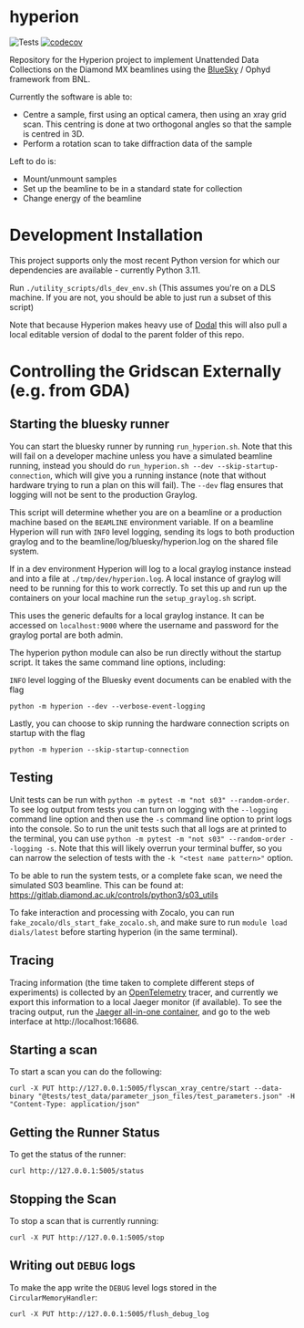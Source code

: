 # hyperion

![Tests](https://github.com/DiamondLightSource/hyperion/actions/workflows/code.yml/badge.svg) [![codecov](https://codecov.io/gh/DiamondLightSource/hyperion/branch/main/graph/badge.svg?token=00Ww81MHe8)](https://codecov.io/gh/DiamondLightSource/hyperion)

Repository for the Hyperion project to implement Unattended Data Collections on the Diamond MX beamlines using the [BlueSky](https://nsls-ii.github.io/bluesky/) / Ophyd framework from BNL.

Currently the software is able to:

- Centre a sample, first using an optical camera, then using an xray grid scan. This centring is done at two orthogonal angles so that the sample is centred in 3D.
- Perform a rotation scan to take diffraction data of the sample

Left to do is:

- Mount/unmount samples
- Set up the beamline to be in a standard state for collection
- Change energy of the beamline

# Development Installation

This project supports only the most recent Python version for which our dependencies are available - currently Python 3.11.

Run `./utility_scripts/dls_dev_env.sh` (This assumes you're on a DLS machine. If you are not, you should be able to just run a subset of this script)

Note that because Hyperion makes heavy use of [Dodal](https://github.com/DiamondLightSource/dodal) this will also pull a local editable version of dodal to the parent folder of this repo.

# Controlling the Gridscan Externally (e.g. from GDA)

## Starting the bluesky runner

You can start the bluesky runner by running `run_hyperion.sh`. Note that this will fail on a developer machine unless you have a simulated beamline running, instead you should do `run_hyperion.sh --dev --skip-startup-connection`, which will give you a running instance (note that without hardware trying to run a plan on this will fail). The `--dev` flag ensures that logging will not be sent to the production Graylog.

This script will determine whether you are on a beamline or a production machine based on the `BEAMLINE` environment variable. If on a beamline Hyperion will run with `INFO` level logging, sending its logs to both production graylog and to the beamline/log/bluesky/hyperion.log on the shared file system.

If in a dev environment Hyperion will log to a local graylog instance instead and into a file at `./tmp/dev/hyperion.log`. A local instance of graylog will need to be running for this to work correctly. To set this up and run up the containers on your local machine run the `setup_graylog.sh` script.

This uses the generic defaults for a local graylog instance. It can be accessed on `localhost:9000` where the username and password for the graylog portal are both admin.

The hyperion python module can also be run directly without the startup script. It takes the same command line options, including:

`INFO` level logging of the Bluesky event documents can be enabled with the flag

```
python -m hyperion --dev --verbose-event-logging
```

Lastly, you can choose to skip running the hardware connection scripts on startup with the flag

```
python -m hyperion --skip-startup-connection
```

## Testing

Unit tests can be run with `python -m pytest -m "not s03" --random-order`. To see log output from tests you can turn on logging with the `--logging` command line option and then use the `-s` command line option to print logs into the console. So to run the unit tests such that all logs are at printed to the terminal, you can use `python -m pytest -m "not s03" --random-order --logging -s`. Note that this will likely overrun your terminal buffer, so you can narrow the selection of tests with the `-k "<test name pattern>"` option.

To be able to run the system tests, or a complete fake scan, we need the simulated S03 beamline. This can be found at: https://gitlab.diamond.ac.uk/controls/python3/s03_utils

To fake interaction and processing with Zocalo, you can run `fake_zocalo/dls_start_fake_zocalo.sh`, and make sure to run `module load dials/latest` before starting hyperion (in the same terminal).

## Tracing

Tracing information (the time taken to complete different steps of experiments) is collected by an [OpenTelemetry](https://opentelemetry.io/) tracer, and currently we export this information to a local Jaeger monitor (if available). To see the tracing output, run the [Jaeger all-in-one container](https://www.jaegertracing.io/docs/1.6/getting-started/), and go to the web interface at http://localhost:16686.

## Starting a scan

To start a scan you can do the following:

```
curl -X PUT http://127.0.0.1:5005/flyscan_xray_centre/start --data-binary "@tests/test_data/parameter_json_files/test_parameters.json" -H "Content-Type: application/json"
```

## Getting the Runner Status

To get the status of the runner:

```
curl http://127.0.0.1:5005/status
```

## Stopping the Scan

To stop a scan that is currently running:

```
curl -X PUT http://127.0.0.1:5005/stop

```

## Writing out `DEBUG` logs

To make the app write the `DEBUG` level logs stored in the `CircularMemoryHandler`:

```
curl -X PUT http://127.0.0.1:5005/flush_debug_log

```
